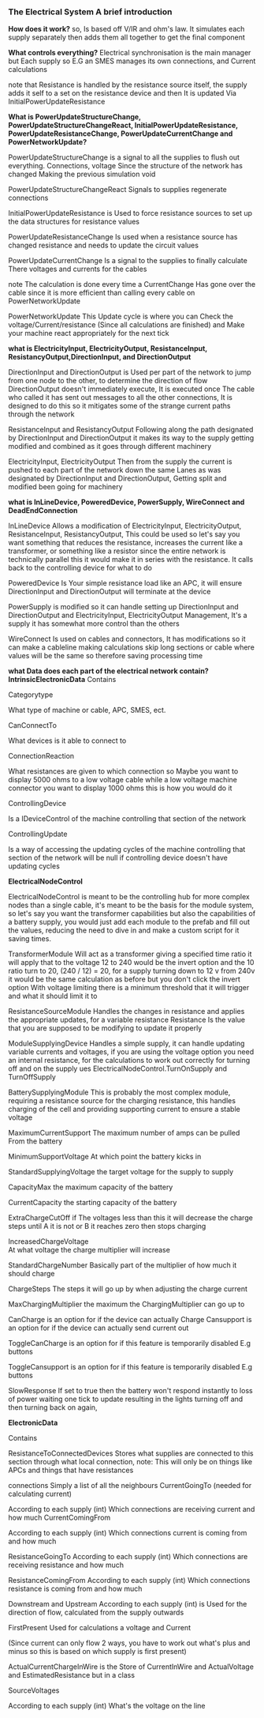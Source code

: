 ### The Electrical System A brief introduction
**How does it work?**
so, Is based off V/IR and ohm's law.
It simulates each supply separately then adds them all together to get the final component 

**What controls everything?**
Electrical synchronisation is the main manager but 
Each supply so E.G an SMES manages its own connections, and Current calculations

note that Resistance is handled by the resistance source itself, the supply adds it self to a set on the resistance device and then It is updated Via InitialPowerUpdateResistance

**What is PowerUpdateStructureChange, PowerUpdateStructureChangeReact, InitialPowerUpdateResistance, PowerUpdateResistanceChange, PowerUpdateCurrentChange and PowerNetworkUpdate?**

PowerUpdateStructureChange 
is a signal to all the supplies to flush out everything. Connections, voltage Since the structure of the network has changed Making the previous simulation void

PowerUpdateStructureChangeReact 
Signals to supplies regenerate connections

InitialPowerUpdateResistance 
is Used to force resistance sources to set up the data structures for resistance values

PowerUpdateResistanceChange
Is used when a resistance source has changed resistance and needs to update the circuit values
 
PowerUpdateCurrentChange 
Is a signal to the supplies to finally calculate There voltages and currents for the cables 

note The calculation is done every time a  CurrentChange Has gone over the cable since it is more efficient than calling every cable on PowerNetworkUpdate

PowerNetworkUpdate
This Update cycle is where you can Check the voltage/Current/resistance (Since all calculations are finished) and Make your machine react appropriately for the next tick 

**what is ElectricityInput,  ElectricityOutput, ResistanceInput, ResistancyOutput,DirectionInput, and DirectionOutput**

DirectionInput and DirectionOutput
is Used per part of the network to jump from one node to the other, to determine the direction of flow 
DirectionOutput doesn't immediately execute, It is executed once The cable who called it has sent out  messages to all the other connections, It is designed to do this so it  mitigates some of the strange current paths through the network

ResistanceInput and ResistancyOutput
Following along the path designated by DirectionInput and DirectionOutput it makes its way to the supply getting modified and combined as it goes through different machinery

ElectricityInput, ElectricityOutput
Then from the supply the current is pushed to each part of the network down the same Lanes as was designated by DirectionInput and DirectionOutput, Getting split and modified been going for machinery


**what is InLineDevice, PoweredDevice, PowerSupply, WireConnect and DeadEndConnection**

InLineDevice  Allows a modification of ElectricityInput,  ElectricityOutput, ResistanceInput, ResistancyOutput, This could be used so let's say you want something that reduces the resistance, increases the current like a transformer,  or something like a resistor since the entire network is technically parallel this it would make it in series with the resistance.
It calls back to the controlling device for what to do

PoweredDevice
Is Your simple resistance load like an APC, it will ensure DirectionInput and DirectionOutput will terminate at the device 

PowerSupply 
is modified so it can handle setting up  DirectionInput and DirectionOutput and  ElectricityInput, ElectricityOutput Management, It's a supply it has somewhat more control than the others

WireConnect 
Is used on cables and connectors, It has modifications so it can make a cableline making calculations skip long sections or cable where values will be the same so therefore saving processing time

**what Data does each part of the electrical network contain?**
**IntrinsicElectronicData**
Contains 

Categorytype 

What type of machine or cable, APC, SMES, ect.

CanConnectTo 

What devices is it able to connect to

ConnectionReaction 

What resistances are given to which connection so Maybe you want to display 5000 ohms to a low voltage cable while a low voltage machine connector you want to display 1000 ohms this is how you would do it

ControllingDevice

Is a IDeviceControl of the machine controlling that section of the network

ControllingUpdate

Is a way of accessing the updating cycles of the machine controlling that section of the network will be null if controlling device doesn't have updating cycles


**ElectricalNodeControl**

ElectricalNodeControl is meant to be the controlling hub for more complex nodes than a single cable, it's meant to be the basis for the module system, so let's say you want the transformer capabilities but also the capabilities of a battery supply, you would just add each module to the prefab and fill out the values, reducing the need to dive in and make a custom script for it saving times.

TransformerModule
Will act as a transformer giving a specified time ratio it will apply that to the voltage 12 to 240 would be the invert option and the 10 ratio turn to ‭20‬, (240 / 12) = 20, 
for a supply turning down to  12 v from 240v  it would be the same calculation as before but you don't click the invert option
With voltage limiting there is a minimum threshold that it will trigger and what it should limit it to

ResistanceSourceModule 
Handles the changes in resistance and applies the appropriate updates, for a variable resistance
Resistance Is the value that you are supposed to be modifying to update it properly

ModuleSupplyingDevice
Handles a simple supply, it can handle updating variable currents and voltages, if you are using the voltage option you need an internal resistance,  for the calculations to work out correctly
for turning off and on the supply ues ElectricalNodeControl.TurnOnSupply and TurnOffSupply

BatterySupplyingModule
This is probably the most complex module, requiring a resistance source for the charging resistance, this handles charging of the cell and providing supporting current to  ensure a stable voltage

MaximumCurrentSupport 
The maximum number of amps can be pulled From the battery 

MinimumSupportVoltage 
At which point the battery kicks in

StandardSupplyingVoltage 
the target voltage for the supply to supply

CapacityMax
the maximum capacity of the battery

CurrentCapacity 
the starting capacity of the battery

ExtraChargeCutOff 
if  The voltages less than this it will decrease the charge steps until A it is not or B it reaches zero then stops charging

IncreasedChargeVoltage  
At what voltage the charge multiplier will increase

StandardChargeNumber 
Basically part of the multiplier of how much it should charge

ChargeSteps 
The steps it will go up by when adjusting the charge current

MaxChargingMultiplier 
the maximum the ChargingMultiplier can go up to

CanCharge
is an option for if the device can actually Charge
Cansupport 
is an option for if the device can actually send current out

ToggleCanCharge 
is an option for if this feature is temporarily disabled E.g buttons

ToggleCansupport 
is an option for if this feature is temporarily disabled E.g buttons

SlowResponse 
If set to true then the battery won't respond instantly to loss of power waiting one tick to update resulting in the lights turning off and then turning back on again, 


**ElectronicData**

Contains 

ResistanceToConnectedDevices
Stores what supplies are connected to this section through what local connection, 
note: This will only be on things like APCs and things that have resistances

connections
Simply a list of all the neighbours
CurrentGoingTo (needed for calculating current)

According to each supply (int)
Which connections are receiving current and how much
CurrentComingFrom

According to each supply (int)
Which connections current is coming from and how much

ResistanceGoingTo
According to each supply (int)
Which connections are receiving resistance and how much

ResistanceComingFrom
According to each supply (int)
Which connections resistance is coming from and how much

Downstream and Upstream
According to each supply (int)
is Used for the direction of flow, calculated from the supply outwards 

FirstPresent
Used for calculations a voltage and Current 

(Since current can only flow 2 ways, you have to work out what's plus and minus so this is based on which supply is first present)

ActualCurrentChargeInWire
is the Store of CurrentInWire and ActualVoltage and EstimatedResistance but in a class

SourceVoltages

According to each supply (int)
What's the voltage on the line
